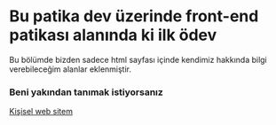 # Bu patika dev üzerinde front-end patikası alanında ki ilk ödev
Bu bölümde bizden sadece html sayfası içinde kendimiz hakkında bilgi verebileceğim alanlar eklenmiştir.

### Beni yakından tanımak istiyorsanız
[Kişisel web sitem](https://iamenes.com)
